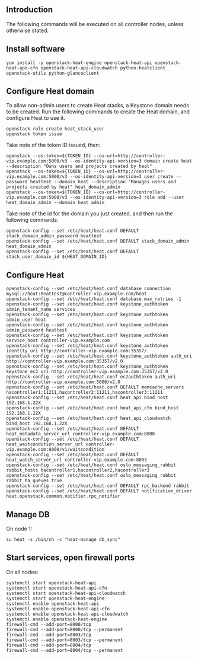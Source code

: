 Introduction
------------

The following commands will be executed on all controller nodes, unless otherwise stated.

Install software
----------------

    yum install -y openstack-heat-engine openstack-heat-api openstack-heat-api-cfn openstack-heat-api-cloudwatch python-heatclient openstack-utils python-glanceclient

Configure Heat domain
---------------------

To allow non-admin users to create Heat stacks, a Keystone domain needs to be created. Run the following commands to create the Heat domain, and configure Heat to use it.

    openstack role create heat_stack_user
    openstack token issue

Take note of the token ID issued, then:

    openstack --os-token=${TOKEN_ID} --os-url=http://controller-vip.example.com:5000/v3 --os-identity-api-version=3 domain create heat --description "Owns users and projects created by heat"
    openstack --os-token=${TOKEN_ID} --os-url=http://controller-vip.example.com:5000/v3 --os-identity-api-version=3 user create --password heattest --domain heat --description "Manages users and projects created by heat" heat_domain_admin
    openstack --os-token=${TOKEN_ID} --os-url=http://controller-vip.example.com:5000/v3 --os-identity-api-version=3 role add --user heat_domain_admin --domain heat admin

Take note of the id for the domain you just created, and then run the following commands:

    openstack-config --set /etc/heat/heat.conf DEFAULT stack_domain_admin_password heattest
    openstack-config --set /etc/heat/heat.conf DEFAULT stack_domain_admin heat_domain_admin
    openstack-config --set /etc/heat/heat.conf DEFAULT stack_user_domain_id ${HEAT_DOMAIN_ID}

Configure Heat
--------------

    openstack-config --set /etc/heat/heat.conf database connection mysql://heat:heattest@controller-vip.example.com/heat
    openstack-config --set /etc/heat/heat.conf database max_retries -1
    openstack-config --set /etc/heat/heat.conf keystone_authtoken admin_tenant_name services
    openstack-config --set /etc/heat/heat.conf keystone_authtoken admin_user heat
    openstack-config --set /etc/heat/heat.conf keystone_authtoken admin_password heattest
    openstack-config --set /etc/heat/heat.conf keystone_authtoken service_host controller-vip.example.com
    openstack-config --set /etc/heat/heat.conf keystone_authtoken identity_uri http://controller-vip.example.com:35357/
    openstack-config --set /etc/heat/heat.conf keystone_authtoken auth_uri http://controller-vip.example.com:35357/v2.0
    openstack-config --set /etc/heat/heat.conf keystone_authtoken keystone_ec2_uri http://controller-vip.example.com:35357/v2.0
    openstack-config --set /etc/heat/heat.conf ec2authtoken auth_uri http://controller-vip.example.com:5000/v2.0
    openstack-config --set /etc/heat/heat.conf DEFAULT memcache_servers hacontroller1:11211,hacontroller2:11211,hacontroller3:11211
    openstack-config --set /etc/heat/heat.conf heat_api bind_host 192.168.1.22X
    openstack-config --set /etc/heat/heat.conf heat_api_cfn bind_host 192.168.1.22X
    openstack-config --set /etc/heat/heat.conf heat_api_cloudwatch bind_host 192.168.1.22X
    openstack-config --set /etc/heat/heat.conf DEFAULT heat_metadata_server_url controller-vip.example.com:8000
    openstack-config --set /etc/heat/heat.conf DEFAULT heat_waitcondition_server_url controller-vip.example.com:8000/v1/waitcondition
    openstack-config --set /etc/heat/heat.conf DEFAULT heat_watch_server_url controller-vip.example.com:8003
    openstack-config --set /etc/heat/heat.conf oslo_messaging_rabbit rabbit_hosts hacontroller1,hacontroller2,hacontroller3
    openstack-config --set /etc/heat/heat.conf oslo_messaging_rabbit rabbit_ha_queues true
    openstack-config --set /etc/heat/heat.conf DEFAULT rpc_backend rabbit
    openstack-config --set /etc/heat/heat.conf DEFAULT notification_driver heat.openstack.common.notifier.rpc_notifier

Manage DB
---------

On node 1:

    su heat -s /bin/sh -c "heat-manage db_sync"

Start services, open firewall ports
-----------------------------------

On all nodes:

    systemctl start openstack-heat-api
    systemctl start openstack-heat-api-cfn
    systemctl start openstack-heat-api-cloudwatch
    systemctl start openstack-heat-engine
    systemctl enable openstack-heat-api
    systemctl enable openstack-heat-api-cfn
    systemctl enable openstack-heat-api-cloudwatch
    systemctl enable openstack-heat-engine
    firewall-cmd --add-port=8000/tcp
    firewall-cmd --add-port=8000/tcp --permanent
    firewall-cmd --add-port=8003/tcp
    firewall-cmd --add-port=8003/tcp --permanent
    firewall-cmd --add-port=8004/tcp
    firewall-cmd --add-port=8004/tcp --permanent
